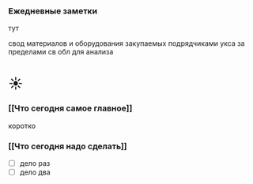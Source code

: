 ### Ежедневные заметки
тут


свод материалов и оборудования закупаемых подрядчиками укса за пределами св обл для анализа

# ☀️
### [[Что сегодня самое главное]]
коротко

### [[Что сегодня надо сделать]]
- [ ] дело раз
- [ ] дело два
